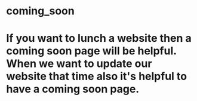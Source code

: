 # coming_soon
# If you want to lunch a website then a coming soon page will be helpful. When we want to update our website that time also it's helpful to have a coming soon page. 

